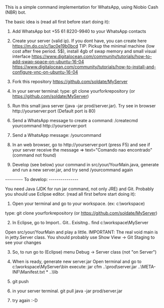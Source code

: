 This is a simple command implementation for WhatsApp, using Niobio Cash (NBR) bot.

The basic idea is (read all first before start doing it):

1) Add WhatsApp bot +55 61 8220-9940 to your WhatsApp contacts

2) Create your server (valid ip). If you dont have, you can create here https://m.do.co/c/1ac0e19b0bcd 
TIP: Pickup the minimal machine (low cost after free period. 5$), install 4gb of swap memory and small visual interface
https://www.digitalocean.com/community/tutorials/how-to-add-swap-space-on-ubuntu-16-04
https://www.digitalocean.com/community/tutorials/how-to-install-and-configure-vnc-on-ubuntu-16-04

3) Fork this repository https://github.com/soldate/MyServer

4) In your server terminal:
type: git clone yourforkrepository (or https://github.com/soldate/MyServer)

5) Run this small java server (java -jar prod/server.jar). Try see in browser http://yourserver:port (Default port is 80)

6) Send a WhatsApp message to create a command: /createcmd yourcommand http://yourserver:port

7) Send a WhatsApp message: /yourcommand

8) In an web browser, go to http://yourserver:port (press F5) and see if your server receive the message => text="Comando nao encontrado" (command not found)     

9) Develop (see below) your command in src/your/YourMain.java, generate and run a new server.jar, and try send /yourcommand again

--------- To develop: ---------------

You need Java (JDK for run jar command, not only JRE) and Git. 
Probably you should use Eclipse editor. (read all first before start doing it):

1) Open your terminal and go to your workspace. (ex: c:\workspace)

type: git clone yourforkrepository (or https://github.com/soldate/MyServer)

2) In Eclipse, go to Import.. Git.. Exisitng.. find c:\workspace\MyServer

Open src/your/YourMain and play a little.
IMPORTANT: The real void main is in jetty.Server class.
You should probably use Show View -> Git Staging to see your changes
 
3) So, to run go to (Eclipse) menu Debug -> Server class (not "on Server")

4) When is ready, generate new server.jar 
Open terminal and go to c:\workspace\MyServer\bin
execute: jar cfm ..\prod\server.jar ..\META-INF\Manifest.txt * ..\lib

5) git push

6) in your server terminal. 
git pull 
java -jar prod/server.jar

7) try again :-D



 